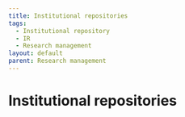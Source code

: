 ```yaml
---
title: Institutional repositories
tags:
  - Institutional repository
  - IR
  - Research management
layout: default
parent: Research management
---
```

# Institutional repositories
